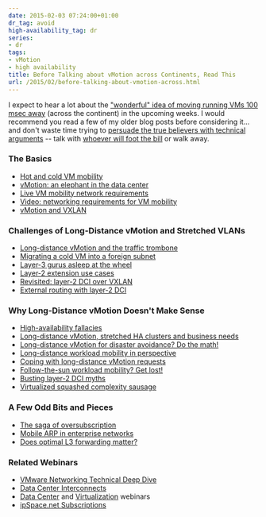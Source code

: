 ```yaml
---
date: 2015-02-03 07:24:00+01:00
dr_tag: avoid
high-availability_tag: dr
series:
- dr
tags:
- vMotion
- high availability
title: Before Talking about vMotion across Continents, Read This
url: /2015/02/before-talking-about-vmotion-across.html
---
```

I expect to hear a lot about the ["wonderful" idea of moving running VMs 100 msec away](http://blog.ipspace.net/2014/09/vmotion-enhancements-in-vsphere.html) (across the continent) in the upcoming weeks. I would recommend you read a few of my older blog posts before considering it... and don't waste time trying to [persuade the true believers with technical arguments](http://blog.ipspace.net/2013/04/this-is-what-makes-networking-so-complex.html) -- talk with [whoever will foot the bill](http://blog.ipspace.net/2013/09/sooner-or-later-someone-will-pay-for.html) or walk away.
<!--more-->
### The Basics

-   [Hot and cold VM mobility](http://blog.ipspace.net/2013/02/hot-and-cold-vm-mobility.html)
-   [vMotion: an elephant in the data center](http://blog.ipspace.net/2010/09/vmotion-elephant-in-data-center-room.html)
-   [Live VM mobility network requirements](http://blog.ipspace.net/2013/07/live-vm-mobility-network-requirements.html)
-   [Video: networking requirements for VM mobility](http://blog.ipspace.net/2012/03/video-networking-requirements-for-vm.html)
-   [vMotion and VXLAN](http://blog.ipspace.net/2014/05/vmotion-and-vxlan.html)

### Challenges of Long-Distance vMotion and Stretched VLANs

-   [Long-distance vMotion and the traffic trombone](http://blog.ipspace.net/2010/09/long-distance-vmotion-and-traffic.html)
-   [Migrating a cold VM into a foreign subnet](http://blog.ipspace.net/2013/09/migrating-cold-vm-into-foreign-subnet.html)
-   [Layer-3 gurus asleep at the wheel](http://blog.ipspace.net/2011/02/layer-3-gurus-asleep-at-wheel.html)
-   [Layer-2 extension use cases](http://blog.ipspace.net/2013/09/layer-2-extension-otv-use-cases.html)
-   [Revisited: layer-2 DCI over VXLAN](http://blog.ipspace.net/2014/08/revisited-layer-2-dci-over-vxlan.html)
-   [External routing with layer-2 DCI](http://www.ipspace.net/External_Routing_with_Layer-2_Data_Center_Interconnect_(DCI))

### Why Long-Distance vMotion Doesn't Make Sense

-   [High-availability fallacies](http://blog.ipspace.net/2011/08/high-availability-fallacies.html)
-   [Long-distance vMotion, stretched HA clusters and business needs](http://blog.ipspace.net/2013/01/long-distance-vmotion-stretched-ha.html)
-   [Long-distance vMotion for disaster avoidance? Do the math!](http://blog.ipspace.net/2011/09/long-distance-vmotion-for-disaster.html)
-   [Long-distance workload mobility in perspective](http://blog.ipspace.net/2012/07/long-distance-workload-mobility-in.html)
-   [Coping with long-distance vMotion requests](http://blog.ipspace.net/2010/10/coping-with-long-distance-vmotion.html)
-   [Follow-the-sun workload mobility? Get lost!](http://blog.ipspace.net/2011/10/follow-sun-workload-mobility-get-lost.html)
-   [Busting layer-2 DCI myths](http://blog.ipspace.net/2011/11/busting-layer-2-data-center.html)
-   [Virtualized squashed complexity sausage](http://blog.ipspace.net/2012/07/virtualized-squashed-complexity-sausage.html)

### A Few Odd Bits and Pieces

-   [The saga of oversubscription](http://blog.ipspace.net/2013/02/the-saga-of-oversubscriptions.html)
-   [Mobile ARP in enterprise networks](http://blog.ipspace.net/2012/08/mobile-arp-in-enterprise-networks.html)
-   [Does optimal L3 forwarding matter?](http://blog.ipspace.net/2012/05/does-optimal-l3-forwarding-matter-in.html)

### Related Webinars

-   [VMware Networking Technical Deep Dive](http://www.ipspace.net/VMware_Networking_Deep_Dive)
-   [Data Center Interconnects](http://www.ipspace.net/Data_Center_Interconnects)
-   [Data Center](http://www.ipspace.net/Roadmap/Data_center_webinars) and [Virtualization](http://www.ipspace.net/Roadmap/Virtualization_webinars) webinars
-   [ipSpace.net Subscriptions](https://www.ipspace.net/Subscription)
